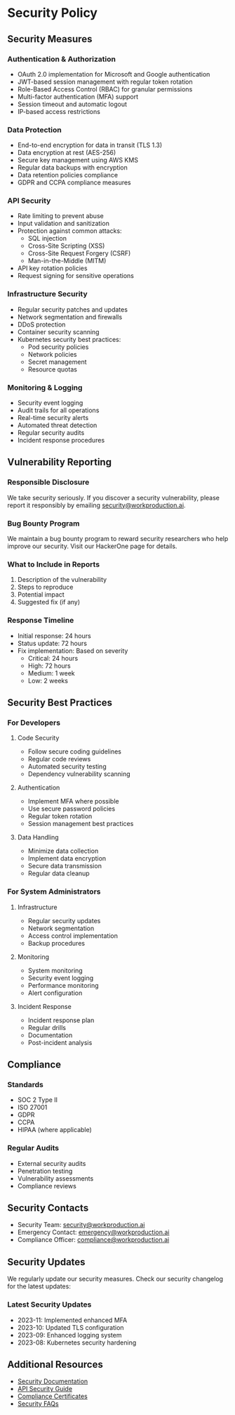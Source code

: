 # Security Policy

## Security Measures

### Authentication & Authorization
- OAuth 2.0 implementation for Microsoft and Google authentication
- JWT-based session management with regular token rotation
- Role-Based Access Control (RBAC) for granular permissions
- Multi-factor authentication (MFA) support
- Session timeout and automatic logout
- IP-based access restrictions

### Data Protection
- End-to-end encryption for data in transit (TLS 1.3)
- Data encryption at rest (AES-256)
- Secure key management using AWS KMS
- Regular data backups with encryption
- Data retention policies compliance
- GDPR and CCPA compliance measures

### API Security
- Rate limiting to prevent abuse
- Input validation and sanitization
- Protection against common attacks:
  - SQL injection
  - Cross-Site Scripting (XSS)
  - Cross-Site Request Forgery (CSRF)
  - Man-in-the-Middle (MITM)
- API key rotation policies
- Request signing for sensitive operations

### Infrastructure Security
- Regular security patches and updates
- Network segmentation and firewalls
- DDoS protection
- Container security scanning
- Kubernetes security best practices:
  - Pod security policies
  - Network policies
  - Secret management
  - Resource quotas

### Monitoring & Logging
- Security event logging
- Audit trails for all operations
- Real-time security alerts
- Automated threat detection
- Regular security audits
- Incident response procedures

## Vulnerability Reporting

### Responsible Disclosure
We take security seriously. If you discover a security vulnerability, please report it responsibly by emailing security@workproduction.ai.

### Bug Bounty Program
We maintain a bug bounty program to reward security researchers who help improve our security. Visit our HackerOne page for details.

### What to Include in Reports
1. Description of the vulnerability
2. Steps to reproduce
3. Potential impact
4. Suggested fix (if any)

### Response Timeline
- Initial response: 24 hours
- Status update: 72 hours
- Fix implementation: Based on severity
  - Critical: 24 hours
  - High: 72 hours
  - Medium: 1 week
  - Low: 2 weeks

## Security Best Practices

### For Developers
1. Code Security
   - Follow secure coding guidelines
   - Regular code reviews
   - Automated security testing
   - Dependency vulnerability scanning

2. Authentication
   - Implement MFA where possible
   - Use secure password policies
   - Regular token rotation
   - Session management best practices

3. Data Handling
   - Minimize data collection
   - Implement data encryption
   - Secure data transmission
   - Regular data cleanup

### For System Administrators
1. Infrastructure
   - Regular security updates
   - Network segmentation
   - Access control implementation
   - Backup procedures

2. Monitoring
   - System monitoring
   - Security event logging
   - Performance monitoring
   - Alert configuration

3. Incident Response
   - Incident response plan
   - Regular drills
   - Documentation
   - Post-incident analysis

## Compliance

### Standards
- SOC 2 Type II
- ISO 27001
- GDPR
- CCPA
- HIPAA (where applicable)

### Regular Audits
- External security audits
- Penetration testing
- Vulnerability assessments
- Compliance reviews

## Security Contacts

- Security Team: security@workproduction.ai
- Emergency Contact: emergency@workproduction.ai
- Compliance Officer: compliance@workproduction.ai

## Security Updates

We regularly update our security measures. Check our security changelog for the latest updates:

### Latest Security Updates
- 2023-11: Implemented enhanced MFA
- 2023-10: Updated TLS configuration
- 2023-09: Enhanced logging system
- 2023-08: Kubernetes security hardening

## Additional Resources

- [Security Documentation](https://docs.workproduction.ai/security)
- [API Security Guide](https://docs.workproduction.ai/api-security)
- [Compliance Certificates](https://docs.workproduction.ai/compliance)
- [Security FAQs](https://docs.workproduction.ai/security-faq)
